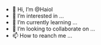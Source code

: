 - 👋 Hi, I’m @Haiol
- 👀 I’m interested in ...
- 🌱 I’m currently learning ...
- 💞️ I’m looking to collaborate on ...
- 📫 How to reanch me ...

<!---
Haiol/Haiol is a ✨ special ✨ repository because its `README.md` (this file) appears on your GitHub profile.
You can click the Preview link to take a look at your changes.
--->
